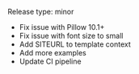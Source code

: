 Release type: minor

* Fix issue with Pillow 10.1+
* Fix issue with font size to small
* Add SITEURL to template context
* Add more examples
* Update CI pipeline
